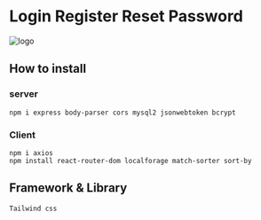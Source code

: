 # Login Register Reset Password
![logo](https://cdn.discordapp.com/attachments/1196340381080625242/1196789999891390464/image.png?ex=65b8e88b&is=65a6738b&hm=1baa18e2db6a4498ae5ec1f2d83cc674329e9f98b6dfd6eb44fdc5c0e686abf9&)

## How to install

### server
```
npm i express body-parser cors mysql2 jsonwebtoken bcrypt
```
### Client
```
npm i axios
npm install react-router-dom localforage match-sorter sort-by
```
## Framework & Library
```
Tailwind css
```

